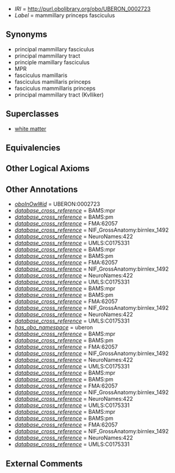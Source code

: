  * *IRI* = http://purl.obolibrary.org/obo/UBERON_0002723
 * *Label* = mammillary princeps fasciculus

## Synonyms

 * principal mammillary fasciculus
 * principal mammillary tract
 * principle mamillary fasciculus
 * MPR
 * fasciculus mamillaris
 * fasciculus mamillaris princeps
 * fasciculus mammillaris princeps
 * principal mammillary tract (Kvlliker)

## Superclasses

 * [white matter](../../UBERON/16/UBERON_0002316.md)

## Equivalencies


## Other Logical Axioms


## Other Annotations

 * *[oboInOwl#id](../../id/oboInOwl#id.md)* = UBERON:0002723
 * *[database_cross_reference](../../ef/oboInOwl#hasDbXref.md)* = BAMS:mpr
 * *[database_cross_reference](../../ef/oboInOwl#hasDbXref.md)* = BAMS:pm
 * *[database_cross_reference](../../ef/oboInOwl#hasDbXref.md)* = FMA:62057
 * *[database_cross_reference](../../ef/oboInOwl#hasDbXref.md)* = NIF_GrossAnatomy:birnlex_1492
 * *[database_cross_reference](../../ef/oboInOwl#hasDbXref.md)* = NeuroNames:422
 * *[database_cross_reference](../../ef/oboInOwl#hasDbXref.md)* = UMLS:C0175331
 * *[database_cross_reference](../../ef/oboInOwl#hasDbXref.md)* = BAMS:mpr
 * *[database_cross_reference](../../ef/oboInOwl#hasDbXref.md)* = BAMS:pm
 * *[database_cross_reference](../../ef/oboInOwl#hasDbXref.md)* = FMA:62057
 * *[database_cross_reference](../../ef/oboInOwl#hasDbXref.md)* = NIF_GrossAnatomy:birnlex_1492
 * *[database_cross_reference](../../ef/oboInOwl#hasDbXref.md)* = NeuroNames:422
 * *[database_cross_reference](../../ef/oboInOwl#hasDbXref.md)* = UMLS:C0175331
 * *[database_cross_reference](../../ef/oboInOwl#hasDbXref.md)* = BAMS:mpr
 * *[database_cross_reference](../../ef/oboInOwl#hasDbXref.md)* = BAMS:pm
 * *[database_cross_reference](../../ef/oboInOwl#hasDbXref.md)* = FMA:62057
 * *[database_cross_reference](../../ef/oboInOwl#hasDbXref.md)* = NIF_GrossAnatomy:birnlex_1492
 * *[database_cross_reference](../../ef/oboInOwl#hasDbXref.md)* = NeuroNames:422
 * *[database_cross_reference](../../ef/oboInOwl#hasDbXref.md)* = UMLS:C0175331
 * *[has_obo_namespace](../../ce/oboInOwl#hasOBONamespace.md)* = uberon
 * *[database_cross_reference](../../ef/oboInOwl#hasDbXref.md)* = BAMS:mpr
 * *[database_cross_reference](../../ef/oboInOwl#hasDbXref.md)* = BAMS:pm
 * *[database_cross_reference](../../ef/oboInOwl#hasDbXref.md)* = FMA:62057
 * *[database_cross_reference](../../ef/oboInOwl#hasDbXref.md)* = NIF_GrossAnatomy:birnlex_1492
 * *[database_cross_reference](../../ef/oboInOwl#hasDbXref.md)* = NeuroNames:422
 * *[database_cross_reference](../../ef/oboInOwl#hasDbXref.md)* = UMLS:C0175331
 * *[database_cross_reference](../../ef/oboInOwl#hasDbXref.md)* = BAMS:mpr
 * *[database_cross_reference](../../ef/oboInOwl#hasDbXref.md)* = BAMS:pm
 * *[database_cross_reference](../../ef/oboInOwl#hasDbXref.md)* = FMA:62057
 * *[database_cross_reference](../../ef/oboInOwl#hasDbXref.md)* = NIF_GrossAnatomy:birnlex_1492
 * *[database_cross_reference](../../ef/oboInOwl#hasDbXref.md)* = NeuroNames:422
 * *[database_cross_reference](../../ef/oboInOwl#hasDbXref.md)* = UMLS:C0175331
 * *[database_cross_reference](../../ef/oboInOwl#hasDbXref.md)* = BAMS:mpr
 * *[database_cross_reference](../../ef/oboInOwl#hasDbXref.md)* = BAMS:pm
 * *[database_cross_reference](../../ef/oboInOwl#hasDbXref.md)* = FMA:62057
 * *[database_cross_reference](../../ef/oboInOwl#hasDbXref.md)* = NIF_GrossAnatomy:birnlex_1492
 * *[database_cross_reference](../../ef/oboInOwl#hasDbXref.md)* = NeuroNames:422
 * *[database_cross_reference](../../ef/oboInOwl#hasDbXref.md)* = UMLS:C0175331

## External Comments

